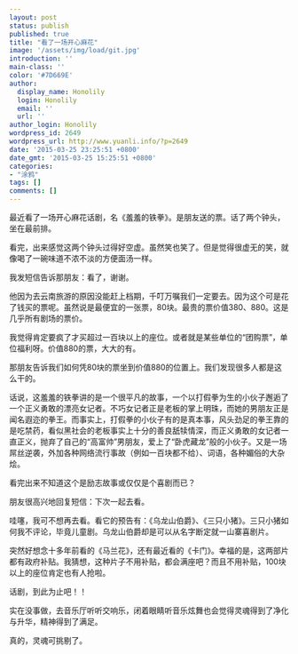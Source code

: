 ```yaml
---
layout: post
status: publish
published: true
title: "看了一场开心麻花"
image: '/assets/img/load/git.jpg'
introduction: ''
main-class: ''
color: '#7D669E'
author:
  display_name: Honolily
  login: Honolily
  email: ''
  url: ''
author_login: Honolily
wordpress_id: 2649
wordpress_url: http://www.yuanli.info/?p=2649
date: '2015-03-25 23:25:51 +0800'
date_gmt: '2015-03-25 15:25:51 +0800'
categories:
- "涂鸦"
tags: []
comments: []
---
```

<p>最近看了一场开心麻花话剧，名《羞羞的铁拳》。是朋友送的票。话了两个钟头，坐在最前排。</p>
<p>看完，出来感觉这两个钟头过得好空虚。虽然笑也笑了。但是觉得很虚无的笑，就像喝了一碗味道不浓不淡的方便面汤一样。</p>
<p>我发短信告诉那朋友：看了，谢谢。</p>
<p>他因为去云南旅游的原因没能赶上档期，千叮万嘱我们一定要去。因为这个可是花了钱买的票呢。虽然说是最便宜的一张票，80块。最贵的票价值380、880。这是几乎所有剧场的票价。</p>
<p>我觉得肯定要疯了才买超过一百块以上的座位。或者就是某些单位的&ldquo;团购票&rdquo;，单位福利呀。价值880的票，大大的有。</p>
<p>那朋友告诉我们如何凭80块的票坐到价值880的位置上。我们发现很多人都是这么干的。</p>
<p>话说，这羞羞的铁拳讲的是一个很平凡的故事，一个以打假拳为生的小伙子邂逅了一个正义勇敢的漂亮女记者。不巧女记者正是老板的掌上明珠，而她的男朋友正是闻名遐迩的拳王。而事实上，打假拳的小伙子有的是真本事，风头劲足的拳王靠的是吃禁药，看似黑社会的老板事实上十分的善良舐犊情深，而正义勇敢的女记者一直正义，抛弃了自己的&ldquo;高富帅&rdquo;男朋友，爱上了&ldquo;卧虎藏龙&rdquo;般的小伙子。又是一场屌丝逆袭，外加各种网络流行事故（例如一百块都不给）、词语，各种媚俗的大杂烩。</p>
<p>看完出来不知道这个是励志故事或仅仅是个喜剧而已？</p>
<p>朋友很高兴地回复短信：下次一起去看。</p>
<p>哇噻，我可不想再去看。看它的预告有：《乌龙山伯爵》、《三只小猪》。三只小猪如何我不评论，毕竟儿童剧。乌龙山伯爵却是可以从名字断定就一山寨喜剧片。</p>
<p>突然好想念十多年前看的《马兰花》，还有最近看的《卡门》。幸福的是，这两部片都有政府补贴。我猜想，这种片子不用补贴，都会满座吧？而且不用补贴，100块以上的座位肯定也有人抢啦。</p>
<p>话剧，到此为止吧！！</p>
<p>实在没事做，去音乐厅听听交响乐，闭着眼睛听音乐炫舞也会觉得灵魂得到了净化与升华，精神得到了满足。</p>
<p>真的，灵魂可挑剔了。</p>
